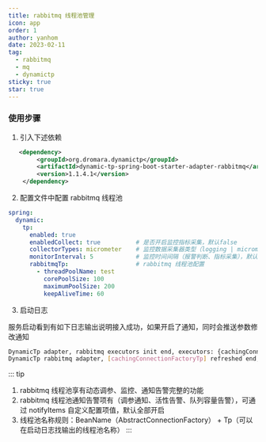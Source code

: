 ```yaml
---
title: rabbitmq 线程池管理
icon: app
order: 1
author: yanhom
date: 2023-02-11
tag:
  - rabbitmq
  - mq
  - dynamictp
sticky: true
star: true
---
```


### 使用步骤

1. 引入下述依赖

```xml
   <dependency>
        <groupId>org.dromara.dynamictp</groupId>
        <artifactId>dynamic-tp-spring-boot-starter-adapter-rabbitmq</artifactId>
        <version>1.1.4.1</version>
    </dependency>
```

2. 配置文件中配置 rabbitmq 线程池

```yaml
spring:
  dynamic:
    tp:
      enabled: true
      enabledCollect: true          # 是否开启监控指标采集，默认false
      collectorTypes: micrometer    # 监控数据采集器类型（logging | micrometer | internal_logging），默认micrometer
      monitorInterval: 5            # 监控时间间隔（报警判断、指标采集），默认5s
      rabbitmqTp:                   # rabbitmq 线程池配置
        - threadPoolName: test              
          corePoolSize: 100
          maximumPoolSize: 200
          keepAliveTime: 60
```

3. 启动日志

服务启动看到有如下日志输出说明接入成功，如果开启了通知，同时会推送参数修改通知

```bash
DynamicTp adapter, rabbitmq executors init end, executors: {cachingConnectionFactoryTp=ExecutorWrapper(threadPoolName=cachingConnectionFactoryTp, executor=java.util.concurrent.ThreadPoolExecutor@f336fd[Running, pool size = 0, active threads = 0, queued tasks = 0, completed tasks = 0], threadPoolAliasName=null, notifyItems=[NotifyItem(platforms=null, enabled=true, type=liveness, threshold=70, interval=120, clusterLimit=1), NotifyItem(platforms=null, enabled=true, type=change, threshold=0, interval=1, clusterLimit=1), NotifyItem(platforms=null, enabled=true, type=capacity, threshold=70, interval=120, clusterLimit=1)], notifyEnabled=true)}
DynamicTp rabbitmq adapter, [cachingConnectionFactoryTp] refreshed end, changed keys: [corePoolSize, maxPoolSize], corePoolSize: [0 => 100], maxPoolSize: [2147483647 => 200], keepAliveTime: [60 => 60]
```

::: tip

1. rabbitmq 线程池享有动态调参、监控、通知告警完整的功能
2. rabbitmq 线程池通知告警项有（调参通知、活性告警、队列容量告警），可通过 notifyItems 自定义配置项值，默认全部开启
3. 线程池名称规则：BeanName（AbstractConnectionFactory） + Tp（可以在启动日志找输出的线程池名称）
:::